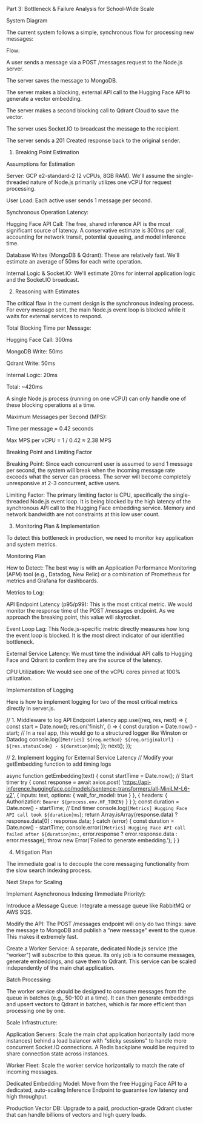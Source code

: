 Part 3: Bottleneck & Failure Analysis for School-Wide Scale 

System Diagram 

The current system follows a simple, synchronous flow for processing new messages: 

Flow: 

A user sends a message via a POST /messages request to the Node.js server. 

The server saves the message to MongoDB. 

The server makes a blocking, external API call to the Hugging Face API to generate a vector embedding. 

The server makes a second blocking call to Qdrant Cloud to save the vector. 

The server uses Socket.IO to broadcast the message to the recipient. 

The server sends a 201 Created response back to the original sender. 

 

1. Breaking Point Estimation 

Assumptions for Estimation 

Server: GCP e2-standard-2 (2 vCPUs, 8GB RAM). We'll assume the single-threaded nature of Node.js primarily utilizes one vCPU for request processing. 

User Load: Each active user sends 1 message per second. 

Synchronous Operation Latency: 

Hugging Face API Call: The free, shared inference API is the most significant source of latency. A conservative estimate is 300ms per call, accounting for network transit, potential queueing, and model inference time. 

Database Writes (MongoDB & Qdrant): These are relatively fast. We'll estimate an average of 50ms for each write operation. 

Internal Logic & Socket.IO: We'll estimate 20ms for internal application logic and the Socket.IO broadcast. 

2. Reasoning with Estimates 

The critical flaw in the current design is the synchronous indexing process. For every message sent, the main Node.js event loop is blocked while it waits for external services to respond. 

Total Blocking Time per Message: 

Hugging Face Call: 300ms 

MongoDB Write: 50ms 

Qdrant Write: 50ms 

Internal Logic: 20ms 

Total: ~420ms 

A single Node.js process (running on one vCPU) can only handle one of these blocking operations at a time. 

Maximum Messages per Second (MPS): 

Time per message = 0.42 seconds 

Max MPS per vCPU = 1 / 0.42 ≈ 2.38 MPS 

Breaking Point and Limiting Factor 

Breaking Point: Since each concurrent user is assumed to send 1 message per second, the system will break when the incoming message rate exceeds what the server can process. The server will become completely unresponsive at 2-3 concurrent, active users. 

Limiting Factor: The primary limiting factor is CPU, specifically the single-threaded Node.js event loop. It is being blocked by the high latency of the synchronous API call to the Hugging Face embedding service. Memory and network bandwidth are not constraints at this low user count. 

 

3. Monitoring Plan & Implementation 

To detect this bottleneck in production, we need to monitor key application and system metrics. 

Monitoring Plan 

How to Detect: The best way is with an Application Performance Monitoring (APM) tool (e.g., Datadog, New Relic) or a combination of Prometheus for metrics and Grafana for dashboards. 

Metrics to Log: 

API Endpoint Latency (p95/p99): This is the most critical metric. We would monitor the response time of the POST /messages endpoint. As we approach the breaking point, this value will skyrocket. 

Event Loop Lag: This Node.js-specific metric directly measures how long the event loop is blocked. It is the most direct indicator of our identified bottleneck. 

External Service Latency: We must time the individual API calls to Hugging Face and Qdrant to confirm they are the source of the latency. 

CPU Utilization: We would see one of the vCPU cores pinned at 100% utilization. 

 

 

 

 

 

 

 

 

 

 

 

 

 

 

Implementation of Logging 

Here is how to implement logging for two of the most critical metrics directly in server.js. 
 
// 1. Middleware to log API Endpoint Latency 
app.use((req, res, next) => { 
  const start = Date.now(); 
  res.on('finish', () => { 
    const duration = Date.now() - start; 
    // In a real app, this would go to a structured logger like Winston or Datadog 
    console.log(`[Metrics] ${req.method} ${req.originalUrl} - ${res.statusCode} - ${duration}ms`); 
  }); 
  next(); 
}); 
 
// 2. Implement logging for External Service Latency 
// Modify your getEmbedding function to add timing logs 
 
async function getEmbedding(text) { 
  const startTime = Date.now(); // Start timer 
  try { 
    const response = await axios.post( 
      'https://api-inference.huggingface.co/models/sentence-transformers/all-MiniLM-L6-v2', 
      { inputs: text, options: { wait_for_model: true } }, 
      { headers: { Authorization: `Bearer ${process.env.HF_TOKEN}` } } 
    ); 
    const duration = Date.now() - startTime; // End timer 
    console.log(`[Metrics] Hugging Face API call took ${duration}ms`); 
    return Array.isArray(response.data) ? response.data[0] : response.data; 
  } catch (error) { 
    const duration = Date.now() - startTime; 
    console.error(`[Metrics] Hugging Face API call failed after ${duration}ms:`, error.response ? error.response.data : error.message); 
    throw new Error('Failed to generate embedding.'); 
  } 
} 
  

 

4. Mitigation Plan 

The immediate goal is to decouple the core messaging functionality from the slow search indexing process. 

Next Steps for Scaling 

Implement Asynchronous Indexing (Immediate Priority): 

Introduce a Message Queue: Integrate a message queue like RabbitMQ or AWS SQS. 

Modify the API: The POST /messages endpoint will only do two things: save the message to MongoDB and publish a "new message" event to the queue. This makes it extremely fast. 

Create a Worker Service: A separate, dedicated Node.js service (the "worker") will subscribe to this queue. Its only job is to consume messages, generate embeddings, and save them to Qdrant. This service can be scaled independently of the main chat application. 

Batch Processing: 

The worker service should be designed to consume messages from the queue in batches (e.g., 50-100 at a time). It can then generate embeddings and upsert vectors to Qdrant in batches, which is far more efficient than processing one by one. 

Scale Infrastructure: 

Application Servers: Scale the main chat application horizontally (add more instances) behind a load balancer with "sticky sessions" to handle more concurrent Socket.IO connections. A Redis backplane would be required to share connection state across instances. 

Worker Fleet: Scale the worker service horizontally to match the rate of incoming messages. 

Dedicated Embedding Model: Move from the free Hugging Face API to a dedicated, auto-scaling Inference Endpoint to guarantee low latency and high throughput. 

Production Vector DB: Upgrade to a paid, production-grade Qdrant cluster that can handle billions of vectors and high query loads. 
